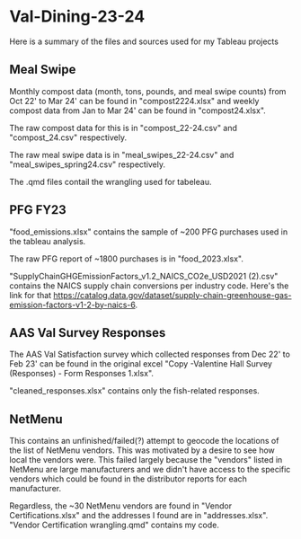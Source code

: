 # Val-Dining-23-24
Here is a summary of the files and sources used for my Tableau projects

## Meal Swipe
Monthly compost data (month, tons, pounds, and meal swipe counts) from Oct 22' to Mar 24' can be found in "compost2224.xlsx" and weekly compost data from Jan to Mar 24' can be found in "compost24.xlsx". 

The raw compost data for this is in "compost_22-24.csv" and "compost_24.csv" respectively. 

The raw meal swipe data is in "meal_swipes_22-24.csv" and "meal_swipes_spring24.csv" respectively.

The .qmd files contail the wrangling used for tabeleau.

## PFG FY23
"food_emissions.xlsx" contains the sample of ~200 PFG purchases used in the tableau analysis. 

The raw PFG report of ~1800 purchases is in "food_2023.xlsx". 

"SupplyChainGHGEmissionFactors_v1.2_NAICS_CO2e_USD2021 (2).csv" contains the NAICS supply chain conversions per industry code. Here's the link for that https://catalog.data.gov/dataset/supply-chain-greenhouse-gas-emission-factors-v1-2-by-naics-6. 

## AAS Val Survey Responses
The AAS Val Satisfaction survey which collected responses from Dec 22' to Feb 23' can be found in the original excel "Copy -Valentine Hall Survey  (Responses) - Form Responses 1.xlsx".

"cleaned_responses.xlsx" contains only the fish-related responses.

## NetMenu
This contains an unfinished/failed(?) attempt to geocode the locations of the list of NetMenu vendors. This was motivated by a desire to see how local the vendors were. This failed largely because the "vendors" listed in NetMenu are large manufacturers and we didn't have access to the specific vendors which could be found in the distributor reports for each manufacturer.

Regardless, the ~30 NetMenu vendors are found in "Vendor Certifications.xlsx" and the addresses I found are in "addresses.xlsx". "Vendor Certification wrangling.qmd" contains my code. 




